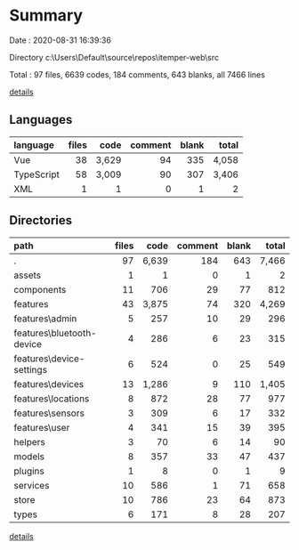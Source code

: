 # Summary

Date : 2020-08-31 16:39:36

Directory c:\Users\Default\source\repos\itemper-web\src

Total : 97 files,  6639 codes, 184 comments, 643 blanks, all 7466 lines

[details](details.md)

## Languages
| language | files | code | comment | blank | total |
| :--- | ---: | ---: | ---: | ---: | ---: |
| Vue | 38 | 3,629 | 94 | 335 | 4,058 |
| TypeScript | 58 | 3,009 | 90 | 307 | 3,406 |
| XML | 1 | 1 | 0 | 1 | 2 |

## Directories
| path | files | code | comment | blank | total |
| :--- | ---: | ---: | ---: | ---: | ---: |
| . | 97 | 6,639 | 184 | 643 | 7,466 |
| assets | 1 | 1 | 0 | 1 | 2 |
| components | 11 | 706 | 29 | 77 | 812 |
| features | 43 | 3,875 | 74 | 320 | 4,269 |
| features\admin | 5 | 257 | 10 | 29 | 296 |
| features\bluetooth-device | 4 | 286 | 6 | 23 | 315 |
| features\device-settings | 6 | 524 | 0 | 25 | 549 |
| features\devices | 13 | 1,286 | 9 | 110 | 1,405 |
| features\locations | 8 | 872 | 28 | 77 | 977 |
| features\sensors | 3 | 309 | 6 | 17 | 332 |
| features\user | 4 | 341 | 15 | 39 | 395 |
| helpers | 3 | 70 | 6 | 14 | 90 |
| models | 8 | 357 | 33 | 47 | 437 |
| plugins | 1 | 8 | 0 | 1 | 9 |
| services | 10 | 586 | 1 | 71 | 658 |
| store | 10 | 786 | 23 | 64 | 873 |
| types | 6 | 171 | 8 | 28 | 207 |

[details](details.md)